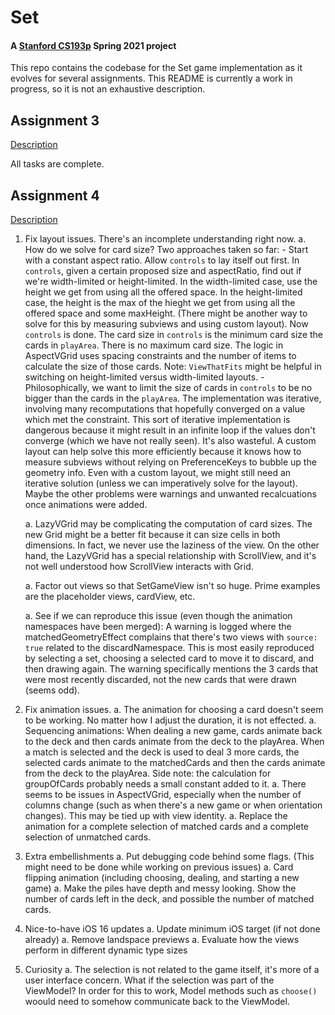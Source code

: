 # Set

#### A [Stanford CS193p](https://cs193p.sites.stanford.edu/) Spring 2021 project

This repo contains the codebase for the Set game implementation as it evolves for several
assignments. This README is currently a work in progress, so it is not an exhaustive description.

## Assignment 3

[Description](resources/assignment_3_0.pdf)

All tasks are complete.

## Assignment 4

[Description](resources/assignment_4_0.pdf)

1. Fix layout issues. There's an incomplete understanding right now.
    a. How do we solve for card size? Two approaches taken so far:
        - Start with a constant aspect ratio. Allow `controls` to lay itself out first. In
          `controls`, given a certain proposed size and aspectRatio, find out if we're width-limited
          or height-limited. In the width-limited case, use the height we get from using all the
          offered space. In the height-limited case, the height is the max of the hieght we get
          from using all the offered space and some maxHeight. (There might be another way to solve
          for this by measuring subviews and using custom layout). Now `controls` is done. The card
          size in `controls` is the minimum card size the cards in `playArea`. There is no maximum
          card size. The logic in AspectVGrid uses spacing constraints and the number of items to
          calculate the size of those cards. Note: `ViewThatFits` might be helpful in switching on
          height-limited versus width-limited layouts.
        - Philosophically, we want to limit the size of cards in `controls` to be no bigger than
          the cards in the `playArea`. The implementation was iterative, involving many
          recomputations that hopefully converged on a value which met the constraint. This sort of
          iterative implementation is dangerous because it might result in an infinite loop if the
          values don't converge (which we have not really seen). It's also wasteful. A custom layout
          can help solve this more efficiently because it knows how to measure subviews without
          relying on PreferenceKeys to bubble up the geometry info. Even with a custom layout, we
          might still need an iterative solution (unless we can imperatively solve for the layout).
          Maybe the other problems were warnings and unwanted recalcuations once animations were
          added.
          
    a. LazyVGrid may be complicating the computation of card sizes. The new Grid might be a better
       fit because it can size cells in both dimensions. In fact, we never use the laziness of the
       view. On the other hand, the LazyVGrid has a special relationship with ScrollView, and it's
       not well understood how ScrollView interacts with Grid.
       
    a. Factor out views so that SetGameView isn't so huge. Prime examples are the placeholder views,
       cardView, etc.
       
    a. See if we can reproduce this issue (even though the animation namespaces have been merged):
       A warning is logged where the matchedGeometryEffect complains that there's two views with
       `source: true` related to the discardNamespace. This is most easily reproduced by selecting a
       set, choosing a selected card to move it to discard, and then drawing again. The warning
       specifically mentions the 3 cards that were most recently discarded, not the new cards that
       were drawn (seems odd).
    
2. Fix animation issues.
    a. The animation for choosing a card doesn't seem to be working. No matter how I adjust the
       duration, it is not effected.
    a. Sequencing animations: When dealing a new game, cards animate back to the deck and then cards
       animate from the deck to the playArea. When a match is selected and the deck is used to deal
       3 more cards, the selected cards animate to the matchedCards and then the cards animate from
       the deck to the playArea. Side note: the calculation for groupOfCards probably needs a small
       constant added to it.
    a. There seems to be issues in AspectVGrid, especially when the number of columns change (such
       as when there's a new game or when orientation changes). This may be tied up with view
       identity.
    a. Replace the animation for a complete selection of matched cards and a complete selection of
       unmatched cards.

3. Extra embellishments
    a. Put debugging code behind some flags. (This might need to be done while working on previous
       issues)
    a. Card flipping animation (including choosing, dealing, and starting a new game)
    a. Make the piles have depth and messy looking. Show the number of cards left in the deck, and
       possible the number of matched cards.

4. Nice-to-have iOS 16 updates
    a. Update minimum iOS target (if not done already)
    a. Remove landspace previews
    a. Evaluate how the views perform in different dynamic type sizes

5. Curiosity
    a. The selection is not related to the game itself, it's more of a user interface concern.
       What if the selection was part of the ViewModel? In order for this to work, Model methods
       such as `choose()` woould need to somehow communicate back to the ViewModel.
